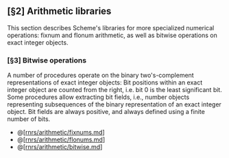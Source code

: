[§2] Arithmetic libraries
-------------

This section describes Scheme's libraries for more specialized numerical
operations: fixnum and flonum arithmetic, as well as bitwise operations on exact
integer objects. 

### [§3] Bitwise operations

A number of procedures operate on the binary two's-complement representations of
exact integer objects: Bit positions within an exact integer object are counted
from the right, i.e. bit 0 is the least significant bit. Some procedures allow
extracting bit fields, i.e., number objects representing subsequences of the
binary representation of an exact integer object. Bit fields are always positive,
and always defined using a finite number of bits.

* @[[rnrs/arithmetic/fixnums.md](rnrs/arithmetic/fixnums.md)]
* @[[rnrs/arithmetic/flonums.md](rnrs/arithmetic/flonums.md)]
* @[[rnrs/arithmetic/bitwise.md](rnrs/arithmetic/bitwise.md)]
